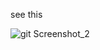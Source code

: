 
see this

![git Screenshot_2](https://github.com/0xAhmadYousuf/nav-bar/assets/139548576/bc6eac91-8a74-40ad-a950-3d5563d0aecc)
